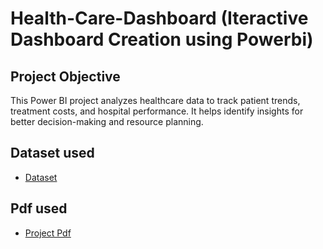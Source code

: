 # Health-Care-Dashboard (Iteractive Dashboard Creation using Powerbi)
## Project Objective
This Power BI project analyzes healthcare data to track patient trends, treatment costs, and hospital performance. It helps identify insights for better decision-making and resource planning.
## Dataset used
- <a href="https://docs.google.com/spreadsheets/d/1l0mdHUFljF93EHf95NAxXVmJdwquzYMv/edit?usp=drivesdk&ouid=102961187139939473757&rtpof=true&sd=true">Dataset</a>

## Pdf used
- <a href="https://drive.google.com/file/d/1f-x3Rw4HloL_mr67__NRZauj_grcqWcB/view?usp=drivesdk">Project Pdf</a>
